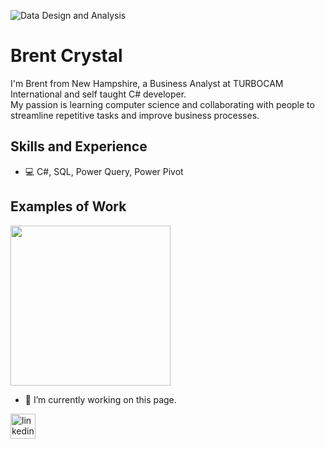 ![Data Design and Analysis](https://images.unsplash.com/photo-1594477898765-b9ad43ad9cfc?ixid=MnwxMjA3fDB8MHxzZWFyY2h8NzR8fGNvbGxhYm9yYXRpb258ZW58MHx8MHx8&ixlib=rb-1.2.1&auto=format&fit=crop&w=500&q=60)

# Brent Crystal
I'm Brent from New Hampshire, a Business Analyst at TURBOCAM International and self taught C# developer.  
My passion is learning computer science and collaborating with people to streamline repetitive tasks and improve business processes.

## Skills and Experience
* 💻 C#, SQL, Power Query, Power Pivot

## Examples of Work
<a href="https://github.com/BrentCrystal/PerformanceEvaluationDemo.git">
<img src = "https://media1.giphy.com/media/jTfJSeTkaBW5erPRDI/200w.webp?cid=ecf05e47hx57ovmu5oclknyn5c85id72qukds8fgbadqzmon&rid=200w.webp&ct=g" width= "256" />
</a>

- 🔭 I’m currently working on this page. 


[<img src='https://cdn.jsdelivr.net/npm/simple-icons@3.0.1/icons/linkedin.svg' alt='linkedin' height='40'>](https://www.linkedin.com/in/brent-crystal-2gb3tg317/)  

